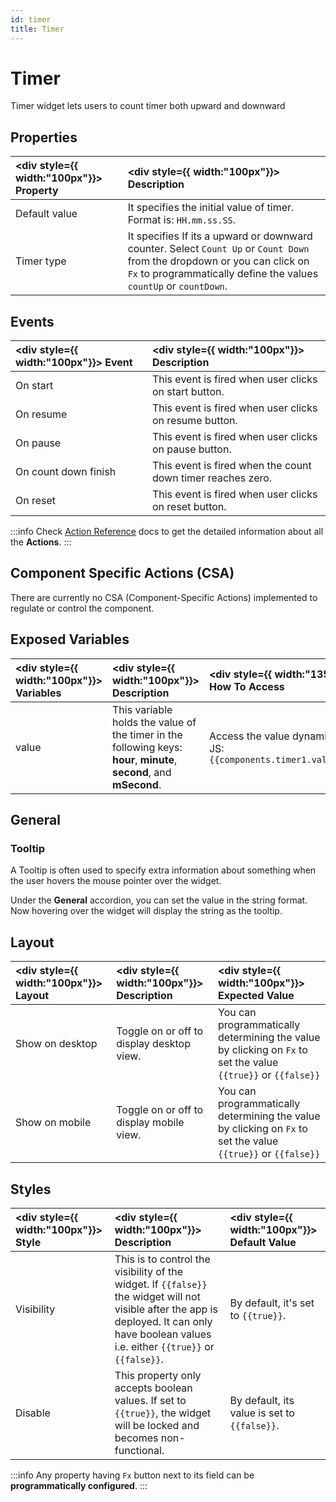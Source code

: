 ```yaml
---
id: timer
title: Timer
---
```

# Timer

Timer widget lets users to count timer both upward and downward

<div style={{paddingTop:'24px', paddingBottom:'24px'}}>

## Properties

| <div style={{ width:"100px"}}> Property </div>     | <div style={{ width:"100px"}}> Description </div> |
|:----------- |:----------- | 
| Default value | It specifies the initial value of timer. Format is: `HH.mm.ss.SS`. |
| Timer type | It specifies If its a upward or downward counter. Select `Count Up` or `Count Down` from the dropdown or you can click on `Fx` to programmatically define the values `countUp` or `countDown`. |

</div>

<div style={{paddingTop:'24px', paddingBottom:'24px'}}>

## Events

| <div style={{ width:"100px"}}> Event </div>     | <div style={{ width:"100px"}}> Description </div> |
|:----------- |:----------- | 
| On start | This event is fired when user clicks on start button. |
| On resume | This event is fired when user clicks on resume button. |
| On pause | This event is fired when user clicks on pause button. |
| On count down finish | This event is fired when the count down timer reaches zero. |
| On reset | This event is fired when user clicks on reset button. |

:::info
Check [Action Reference](/docs/category/actions-reference) docs to get the detailed information about all the **Actions**.
:::

</div>

<div style={{paddingTop:'24px', paddingBottom:'24px'}}>

## Component Specific Actions (CSA)

There are currently no CSA (Component-Specific Actions) implemented to regulate or control the component.

</div>

<div style={{paddingTop:'24px', paddingBottom:'24px'}}>

## Exposed Variables

| <div style={{ width:"100px"}}> Variables </div>   | <div style={{ width:"100px"}}> Description </div> | <div style={{ width:"135px"}}> How To Access </div> |
|:----------- |:----------- |:-------- |
| value | This variable holds the value of the timer in the following keys: **hour**, **minute**, **second**, and **mSecond**.| Access the value dynamically using JS: `{{components.timer1.value.second}}`|

</div>

<div style={{paddingTop:'24px', paddingBottom:'24px'}}>

## General
### Tooltip

A Tooltip is often used to specify extra information about something when the user hovers the mouse pointer over the widget.

Under the <b>General</b> accordion, you can set the value in the string format. Now hovering over the widget will display the string as the tooltip.

</div>

<div style={{paddingTop:'24px', paddingBottom:'24px'}}>

## Layout

|  <div style={{ width:"100px"}}> Layout </div> |  <div style={{ width:"100px"}}> Description </div> |  <div style={{ width:"100px"}}> Expected Value </div>|
|:----- |:---------  |:------------- |
| Show on desktop | Toggle on or off to display desktop view. | You can programmatically determining the value by clicking on `Fx` to set the value `{{true}}` or `{{false}}` |
| Show on mobile  | Toggle on or off to display mobile view.  | You can programmatically determining the value by clicking on `Fx` to set the value `{{true}}` or `{{false}}` |

</div>

<div style={{paddingTop:'24px', paddingBottom:'24px'}}>

## Styles

|  <div style={{ width:"100px"}}> Style </div> |  <div style={{ width:"100px"}}> Description </div> |  <div style={{ width:"100px"}}> Default Value </div>|
|:----- |:---------  |:------------- |
| Visibility | This is to control the visibility of the widget. If `{{false}}` the widget will not visible after the app is deployed. It can only have boolean values i.e. either `{{true}}` or `{{false}}`. | By default, it's set to `{{true}}`. |
| Disable | This property only accepts boolean values. If set to `{{true}}`, the widget will be locked and becomes non-functional. | By default, its value is set to `{{false}}`. |

:::info
Any property having `Fx` button next to its field can be **programmatically configured**.
:::

</div>